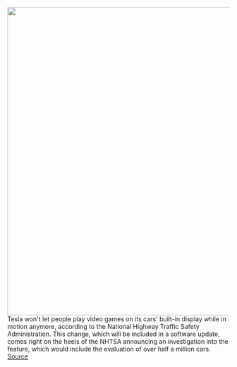 <img src='https://cdn.vox-cdn.com/thumbor/SP5AnOP5yKTb7w-nglZF9Bw8_IQ=/0x0:3098x2324/1200x800/filters:focal(1302x915:1796x1409)/cdn.vox-cdn.com/uploads/chorus_image/image/70312431/IMG_0834.0.jpeg' width='700px' /><br/>
Tesla won't let people play video games on its cars' built-in display while in motion anymore, according to the National Highway Traffic Safety Administration. This change, which will be included in a software update, comes right on the heels of the NHTSA announcing an investigation into the feature, which would include the evaluation of over half a million cars.
<a href='https://www.theverge.com/2021/12/23/22852283/tesla-nhtsa-in-car-games-driving-passenger-play-arcade'> Source <a/>